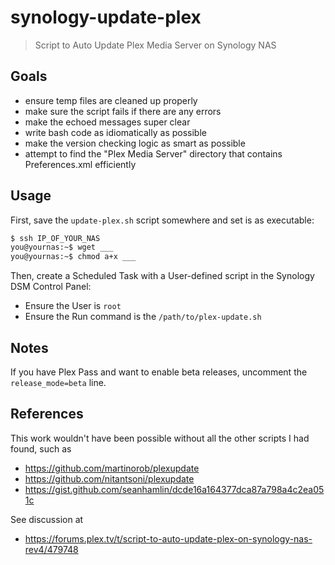 # synology-update-plex
> Script to Auto Update Plex Media Server on Synology NAS

## Goals

- ensure temp files are cleaned up properly
- make sure the script fails if there are any errors
- make the echoed messages super clear
- write bash code as idiomatically as possible
- make the version checking logic as smart as possible
- attempt to find the "Plex Media Server" directory that contains Preferences.xml efficiently

## Usage

First, save the `update-plex.sh` script somewhere and set is as executable:

```sh
$ ssh IP_OF_YOUR_NAS
you@yournas:~$ wget ___
you@yournas:~$ chmod a+x ___
```

Then, create a Scheduled Task with a User-defined script in the Synology DSM Control Panel:
- Ensure the User is `root`
- Ensure the Run command is the `/path/to/plex-update.sh`

## Notes

If you have Plex Pass and want to enable beta releases, uncomment the `release_mode=beta` line.

## References

This work wouldn't have been possible without all the other scripts I had found, such as
- https://github.com/martinorob/plexupdate
- https://github.com/nitantsoni/plexupdate
- https://gist.github.com/seanhamlin/dcde16a164377dca87a798a4c2ea051c

See discussion at
- https://forums.plex.tv/t/script-to-auto-update-plex-on-synology-nas-rev4/479748
